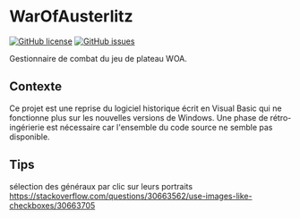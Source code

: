 # WarOfAusterlitz
[![GitHub license](https://img.shields.io/github/license/philippeBron/WarOfAusterlitz)](https://github.com/philippeBron/WarOfAusterlitz/blob/main/LICENSE)
[![GitHub issues](https://img.shields.io/github/issues/philippeBron/WarOfAusterlitz)](https://github.com/philippeBron/WarOfAusterlitz/issues)

Gestionnaire de combat du jeu de plateau WOA.

## Contexte
Ce projet est une reprise du logiciel historique écrit en Visual Basic qui ne fonctionne plus sur les nouvelles versions de Windows. Une phase de rétro-ingérierie est nécessaire car l'ensemble du code source ne semble pas disponible.

## Tips
sélection des généraux par clic sur leurs portraits
https://stackoverflow.com/questions/30663562/use-images-like-checkboxes/30663705